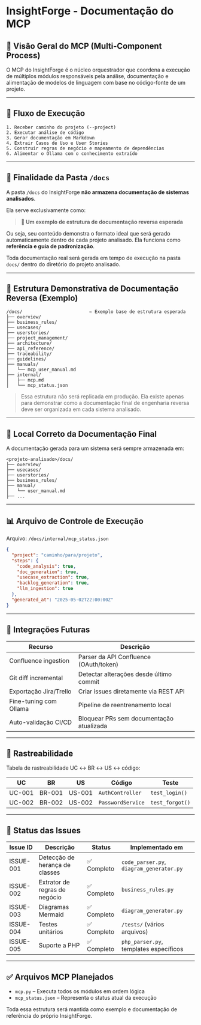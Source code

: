 # InsightForge - Documentação do MCP

## 🧠 Visão Geral do MCP (Multi-Component Process)
O MCP do InsightForge é o núcleo orquestrador que coordena a execução de múltiplos módulos responsáveis pela análise, documentação e alimentação de modelos de linguagem com base no código-fonte de um projeto.

---

## 🔄 Fluxo de Execução

```
1. Receber caminho do projeto (--project)
2. Executar análise de código
3. Gerar documentação em Markdown
4. Extrair Casos de Uso e User Stories
5. Construir regras de negócio e mapeamento de dependências
6. Alimentar o Ollama com o conhecimento extraído
```

---

## 📁 Finalidade da Pasta `/docs`

A pasta `/docs` do InsightForge **não armazena documentação de sistemas analisados**.

Ela serve exclusivamente como:

> **📘 Um exemplo de estrutura de documentação reversa esperada**

Ou seja, seu conteúdo demonstra o formato ideal que será gerado automaticamente dentro de cada projeto analisado. Ela funciona como **referência e guia de padronização**.

Toda documentação real será gerada em tempo de execução na pasta `docs/` dentro do diretório do projeto analisado.

---

## 📁 Estrutura Demonstrativa de Documentação Reversa (Exemplo)

```
/docs/                         ← Exemplo base de estrutura esperada
├── overview/
├── business_rules/
├── usecases/
├── userstories/
├── project_management/
├── architecture/
├── api_reference/
├── traceability/
├── guidelines/
├── manuals/
│   └── mcp_user_manual.md
├── internal/
│   ├── mcp.md
│   └── mcp_status.json
```

> Essa estrutura não será replicada em produção. Ela existe apenas para demonstrar como a documentação final de engenharia reversa deve ser organizada em cada sistema analisado.

---

## 📁 Local Correto da Documentação Final

A documentação gerada para um sistema será sempre armazenada em:

```
<projeto-analisado>/docs/
├── overview/
├── usecases/
├── userstories/
├── business_rules/
├── manual/
│   └── user_manual.md
├── ...
```

---

## 📊 Arquivo de Controle de Execução

Arquivo: `/docs/internal/mcp_status.json`

```json
{
  "project": "caminho/para/projeto",
  "steps": {
    "code_analysis": true,
    "doc_generation": true,
    "usecase_extraction": true,
    "backlog_generation": true,
    "llm_ingestion": true
  },
  "generated_at": "2025-05-02T22:00:00Z"
}
```

---

## 🔌 Integrações Futuras

| Recurso                  | Descrição                                    |
|-------------------------|----------------------------------------------|
| Confluence ingestion     | Parser da API Confluence (OAuth/token)       |
| Git diff incremental     | Detectar alterações desde último commit      |
| Exportação Jira/Trello   | Criar issues diretamente via REST API        |
| Fine-tuning com Ollama   | Pipeline de reentrenamento local             |
| Auto-validação CI/CD     | Bloquear PRs sem documentação atualizada     |

---

## 🔗 Rastreabilidade

Tabela de rastreabilidade UC ↔ BR ↔ US ↔ código:

| UC     | BR       | US       | Código            | Teste             |
|--------|----------|----------|-------------------|-------------------|
| UC-001 | BR-001   | US-001   | `AuthController`  | `test_login()`    |
| UC-002 | BR-002   | US-002   | `PasswordService` | `test_forgot()`   |

---

## 📝 Status das Issues

| Issue ID | Descrição                             | Status    | Implementado em                       |
|----------|---------------------------------------|-----------|--------------------------------------|
| ISSUE-001 | Detecção de herança de classes       | ✅ Completo | `code_parser.py`, `diagram_generator.py` |
| ISSUE-002 | Extrator de regras de negócio        | ✅ Completo | `business_rules.py`                  |
| ISSUE-003 | Diagramas Mermaid                    | ✅ Completo | `diagram_generator.py`              |
| ISSUE-004 | Testes unitários                     | ✅ Completo | `/tests/` (vários arquivos)         |
| ISSUE-005 | Suporte a PHP                        | ✅ Completo | `php_parser.py`, templates específicos |

---

## ✅ Arquivos MCP Planejados

- `mcp.py` – Executa todos os módulos em ordem lógica
- `mcp_status.json` – Representa o status atual da execução

Toda essa estrutura será mantida como exemplo e documentação de referência do próprio InsightForge.
